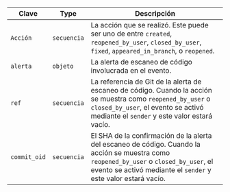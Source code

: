| Clave        | Type        | Descripción                                                                                                                                                                                               |
| ------------ | ----------- | --------------------------------------------------------------------------------------------------------------------------------------------------------------------------------------------------------- |
| `Acción`     | `secuencia` | La acción que se realizó. Este puede ser uno de entre `created`, `reopened_by_user`, `closed_by_user`, `fixed`, `appeared_in_branch`, o `reopened`.                                                       |
| `alerta`     | `objeto`    | La alerta de escaneo de código involucrada en el evento.                                                                                                                                                  |
| `ref`        | `secuencia` | La referencia de Git de la alerta de escaneo de código. Cuando la acción se muestra como `reopened_by_user` o `closed_by_user`, el evento se activó mediante el `sender` y este valor estará vacío.       |
| `commit_oid` | `secuencia` | El SHA de la confirmación de la alerta del escaneo de código. Cuando la acción se muestra como `reopened_by_user` o `closed_by_user`, el evento se activó mediante el `sender` y este valor estará vacío. |
